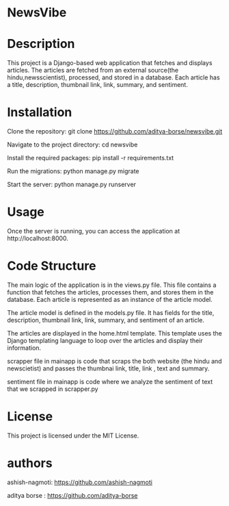 # NewsVibe
# Description
This project is a Django-based web application that fetches and displays articles. The articles are fetched from an external source(the hindu,newsscientist), processed, and stored in a database. Each article has a title, description, thumbnail link, link, summary, and sentiment.

# Installation
Clone the repository: git clone https://github.com/aditya-borse/newsvibe.git

Navigate to the project directory: cd newsvibe

Install the required packages: pip install -r requirements.txt

Run the migrations: python manage.py migrate

Start the server: python manage.py runserver

# Usage
Once the server is running, you can access the application at http://localhost:8000.

# Code Structure
The main logic of the application is in the views.py file. This file contains a function that fetches the articles, processes them, and stores them in the database. Each article is represented as an instance of the article model.

The article model is defined in the models.py file. It has fields for the title, description, thumbnail link, link, summary, and sentiment of an article.

The articles are displayed in the home.html template. This template uses the Django templating language to loop over the articles and display their information.

scrapper file in mainapp is code that scraps the both website (the hindu and newscietist) and passes the thumbnai link, title, link , text and summary.

sentiment file in mainapp is code where we analyze the sentiment of text that we scrapped in scrapper.py

# License
This project is licensed under the MIT License.

# authors 
 ashish-nagmoti: https://github.com/ashish-nagmoti
 
 aditya borse : https://github.com/aditya-borse
